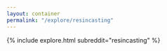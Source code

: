 ```yaml
---
layout: container
permalink: "/explore/resincasting"
---
```


<link rel="stylesheet" type="text/css" href="/static/css/explore.css">
{% include explore.html subreddit="resincasting" %}
